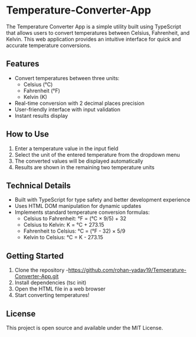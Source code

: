 # Temperature-Converter-App

The Temperature Converter App is a simple utility built using TypeScript that allows users to convert temperatures between Celsius, Fahrenheit, and Kelvin. This web application provides an intuitive interface for quick and accurate temperature conversions.

## Features

- Convert temperatures between three units:
  - Celsius (°C)
  - Fahrenheit (°F)
  - Kelvin (K)
- Real-time conversion with 2 decimal places precision
- User-friendly interface with input validation
- Instant results display

## How to Use

1. Enter a temperature value in the input field
2. Select the unit of the entered temperature from the dropdown menu
3. The converted values will be displayed automatically
4. Results are shown in the remaining two temperature units

## Technical Details

- Built with TypeScript for type safety and better development experience
- Uses HTML DOM manipulation for dynamic updates
- Implements standard temperature conversion formulas:
  - Celsius to Fahrenheit: °F = (°C × 9/5) + 32
  - Celsius to Kelvin: K = °C + 273.15
  - Fahrenheit to Celsius: °C = (°F - 32) × 5/9
  - Kelvin to Celsius: °C = K - 273.15

## Getting Started

1. Clone the repository -https://github.com/rohan-yadav19/Temperature-Converter-App.git
2. Install dependencies (tsc init)
3. Open the HTML file in a web browser
4. Start converting temperatures!

## License

This project is open source and available under the MIT License.
